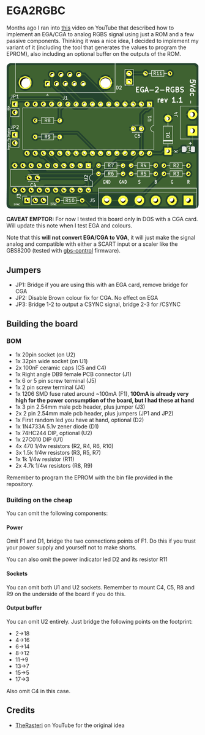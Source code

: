 # EGA2RGBC

Months ago I ran into [this](https://www.youtube.com/watch?v=vwKA1z8tg1g&t=527) video on YouTube that described how to implement an EGA/CGA to analog RGBS signal using just a ROM and a few passive components.
Thinking it was a nice idea, I decided to implement my variant of it (including the tool that generates the values to program the EPROM), also including an optional buffer on the outputs of the ROM.

![Rev. 1.1 PCB](pics/EGA2RGBC_rev1.1.png)

**CAVEAT EMPTOR:** For now I tested this board only in DOS with a CGA card. Will update this note when I test EGA and colours.

Note that this **will not convert EGA/CGA to VGA**, it will just make the signal analog and compatible with either a SCART input or a scaler like the GBS8200 (tested with [gbs-control](https://github.com/ramapcsx2/gbs-control) firmware).

## Jumpers

- JP1: Bridge if you are using this with an EGA card, remove bridge for CGA
- JP2: Disable Brown colour fix for CGA. No effect on EGA
- JP3: Bridge 1-2 to output a CSYNC signal, bridge 2-3 for /CSYNC

## Building the board

### BOM

- 1x 20pin socket (on U2)
- 1x 32pin wide socket (on U1)
- 2x 100nF ceramic caps (C5 and C4)
- 1x Right angle DB9 female PCB connector (J1)
- 1x 6 or 5 pin screw terminal (J5)
- 1x 2 pin screw terminal (J4)
- 1x 1206 SMD fuse rated around ~100mA (F1), **100mA is already very high for the power consumption of the board, but I had these at hand** 
- 1x 3 pin 2.54mm male pcb header, plus jumper (J3)
- 2x 2 pin 2.54mm male pcb header, plus jumpers (JP1 and JP2)
- 1x First random led you have at hand, optional (D2)
- 1x 1N4733A 5.1v zener diode (D1)
- 1x 74HC244 DIP, optional (U2)
- 1x 27C010 DIP (U1)
- 4x 470 1/4w resistors (R2, R4, R6, R10)
- 3x 1.5k 1/4w resistors (R3, R5, R7)
- 1x 1k 1/4w resistor (R11)
- 2x 4.7k 1/4w resistors (R8, R9)

Remember to program the EPROM with the bin file provided in the repository.

### Building on the cheap

You can omit the following components:

#### Power

Omit F1 and D1, bridge the two connections points of F1. Do this if you trust your power supply and yourself not to make shorts.

You can also omit the power indicator led D2 and its resistor R11

#### Sockets

You can omit both U1 and U2 sockets. Remember to mount C4, C5, R8 and R9 on the underside of the board if you do this.

#### Output buffer

You can omit U2 entirely. Just bridge the following points on the footprint:

- 2->18
- 4->16
- 6->14
- 8->12
- 11->9
- 13->7
- 15->5
- 17->3

Also omit C4 in this case.

## Credits

- [TheRasteri](https://www.youtube.com/channel/UCO1ifHwXHkEyCLFk2b7Z8xA) on YouTube for the original idea